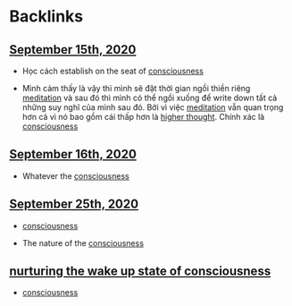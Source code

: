 
# Backlinks
## [September 15th, 2020](<September 15th, 2020.md>)
- Học cách establish on the seat of [consciousness](<consciousness.md>)

- Mình cảm thấy là vậy thì mình sẽ đặt thời gian ngồi thiền riêng [meditation](<meditation.md>) và sau đó thì mình có thể ngồi xuống để write down tất cả những suy nghĩ của mình sau đó. Bởi vì việc [meditation](<meditation.md>) vẫn quan trọng hơn cả vì nó bao gồm cái thấp hơn là [higher thought](<higher thought.md>). Chính xác là [consciousness](<consciousness.md>)

## [September 16th, 2020](<September 16th, 2020.md>)
- Whatever the [consciousness](<consciousness.md>)

## [September 25th, 2020](<September 25th, 2020.md>)
- [consciousness](<consciousness.md>)

- The nature of the [consciousness](<consciousness.md>)

## [nurturing the wake up state of consciousness](<nurturing the wake up state of consciousness.md>)
- [consciousness](<consciousness.md>)

